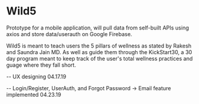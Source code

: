 # Wild5

Prototype for a mobile application, will pull data from self-built APIs using axios and store data/userauth on Google Firebase.

Wild5 is meant to teach users the 5 pillars of wellness as stated by Rakesh and Saundra Jain MD. As well as guide them through the KickStart30, a 30 day program meant to keep track of the user's total wellness practices and guage where they fall short. 

-- UX designing 04.17.19

-- Login/Register, UserAuth, and Forgot Password -> Email feature implemented 04.23.19 

